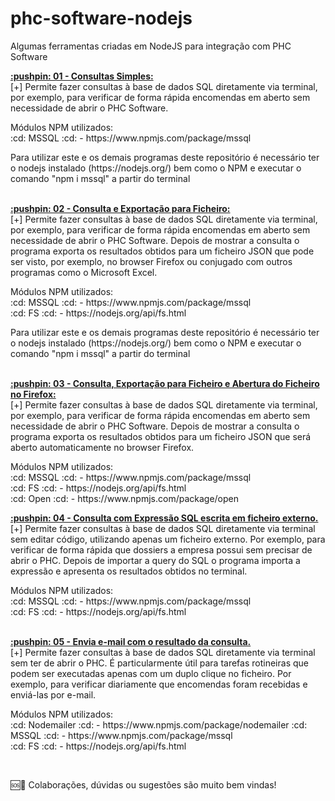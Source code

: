 # phc-software-nodejs
Algumas ferramentas criadas em NodeJS para integração com PHC Software

<div><a href="https://github.com/joaosilva-lp/phc-software-nodejs/tree/main/01-Consulta-Simpes"> <strong>:pushpin: 01 - Consultas Simples:</strong></a>
    <br>[+] Permite fazer consultas à base de dados SQL diretamente via terminal, por exemplo, para verificar de forma rápida encomendas em aberto sem necessidade de abrir o PHC Software.
    <p>Módulos NPM utilizados: <br> :cd: MSSQL :cd: - https://www.npmjs.com/package/mssql <br> <p>Para utilizar este e os demais programas deste repositório é necessário ter o nodejs instalado (https://nodejs.org/) bem como o NPM e executar o comando "npm i mssql" a partir do terminal </p>
    
 </div>
 
<br>
 
 <div> <a href="https://github.com/joaosilva-lp/phc-software-nodejs/tree/main/02%20-%20Consulta%20e%20Exporta%C3%A7%C3%A3o%20para%20Ficheiro"> <strong>:pushpin: 02 - Consulta e Exportação para Ficheiro:</strong></a>
    <br>[+] Permite fazer consultas à base de dados SQL diretamente via terminal, por exemplo, para verificar de forma rápida encomendas em aberto sem necessidade de abrir o PHC Software. Depois de mostrar a consulta o programa exporta os resultados obtidos para um ficheiro JSON que pode ser visto, por exemplo, no browser Firefox ou conjugado com outros programas como o Microsoft Excel.
    <p>Módulos NPM utilizados: <br> :cd: MSSQL :cd: - https://www.npmjs.com/package/mssql <br> :cd: FS :cd: - https://nodejs.org/api/fs.html <br><p>Para utilizar este e os demais programas deste repositório é necessário ter o nodejs instalado (https://nodejs.org/) bem como o NPM e executar o comando "npm i mssql" a partir do terminal </p>
    
 </div>

<br>
  <div> <a href="https://github.com/joaosilva-lp/phc-software-nodejs/tree/main/03%20-%20Consulta%20%2B%20Exporta%C3%A7%C3%A3o%20para%20Ficheiro%20%2B%20Abrir%20Documento%20no%20Browser"> <strong>:pushpin: 03 - Consulta, Exportação para Ficheiro e Abertura do Ficheiro no Firefox:</strong></a>
    <br>[+] Permite fazer consultas à base de dados SQL diretamente via terminal, por exemplo, para verificar de forma rápida encomendas em aberto sem necessidade de abrir o PHC Software. Depois de mostrar a consulta o programa exporta os resultados obtidos para um ficheiro JSON que será aberto automaticamente no browser Firefox.
    <p>Módulos NPM utilizados: <br>:cd: MSSQL :cd: - https://www.npmjs.com/package/mssql <br> :cd: FS :cd: - https://nodejs.org/api/fs.html <br> :cd: Open :cd: -  https://www.npmjs.com/package/open <br> 
    
    
  <div> <a href="https://github.com/joaosilva-lp/phc-software-nodejs/tree/main/04%20-%20Consulta%20importando%20Query%20SQL"> <strong>:pushpin: 04 - Consulta com Expressão SQL escrita em ficheiro externo.</strong></a>
    <br>[+] Permite fazer consultas à base de dados SQL diretamente via terminal sem editar código, utilizando apenas um ficheiro externo. Por exemplo, para verificar de forma rápida que dossiers a empresa possui sem precisar de abrir o PHC. Depois de importar a query do SQL o programa importa a expressão e apresenta os resultados obtidos no terminal.
    <p>Módulos NPM utilizados: <br>:cd: MSSQL :cd: - https://www.npmjs.com/package/mssql <br> :cd: FS :cd: - https://nodejs.org/api/fs.html <br>
 </div><br>
   <div> <a href="https://github.com/joaosilva-lp/phc-software-nodejs/tree/main/04%20-%20Consulta%20importando%20Query%20SQL"> <strong>:pushpin: 05 - Envia e-mail com o resultado da consulta.</strong></a>
    <br>[+] Permite fazer consultas à base de dados SQL diretamente via terminal sem ter de abrir o PHC. É particularmente útil para tarefas rotineiras que podem ser executadas apenas com um duplo clique no ficheiro. Por exemplo, para verificar diariamente que encomendas foram recebidas e enviá-las por e-mail.
    <p>Módulos NPM utilizados: <br> :cd: Nodemailer :cd: - https://www.npmjs.com/package/nodemailer :cd: MSSQL :cd: - https://www.npmjs.com/package/mssql <br> :cd: FS :cd: - https://nodejs.org/api/fs.html <br>
 </div><br>

🆘🎃 Colaborações, dúvidas ou sugestões são muito bem vindas!
